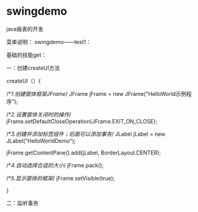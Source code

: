 # swingdemo
java报表的开发

菜单说明：
swingdemo——test1：

基础的技能get：

一：创建createUI方法

createUI（）{

/**1.创建窗体框架JFrame*/
JFrame jFrame = new JFrame("HelloWorld示例程序");

/**2.设置窗体关闭时的操作*/
jFrame.setDefaultCloseOperation(JFrame.EXIT_ON_CLOSE);

/**3.创建并添加标签组件；后面可以添加事务*/
JLabel jLabel = new JLabel("HelloWorldDemo");

jFrame.getContentPane().add(jLabel, BorderLayout.CENTER);

/**4.自动选择合适的大小*/
jFrame.pack();

/**5.显示窗体的框架*/
jFrame.setVisible(true);

}

二：监听事务

